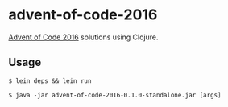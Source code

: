 # advent-of-code-2016

[Advent of Code 2016](http://adventofcode.com/) solutions using Clojure.

## Usage

    $ lein deps && lein run

    $ java -jar advent-of-code-2016-0.1.0-standalone.jar [args]